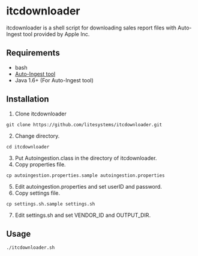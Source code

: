 itcdownloader
=============
itcdownloader is a shell script for downloading sales report files with Auto-Ingest tool provided by Apple Inc.

Requirements
------------
 * bash
 * [Auto-Ingest tool](http://apple.com/itunesnews/docs/Autoingestion.class.zip)
 * Java 1.6+ (For Auto-Ingest tool)

Installation
------------
1. Clone itcdownloader  
```
git clone https://github.com/litesystems/itcdownloader.git
```
2. Change directory.  
```
cd itcdownloader
```
3. Put Autoingestion.class in the directory of itcdownloader.
4. Copy properties file.  
```
cp autoingestion.properties.sample autoingestion.properties
```
5. Edit autoingestion.properties and set userID and password.
6. Copy settings file.  
```
cp settings.sh.sample settings.sh
```
7. Edit settings.sh and set VENDOR_ID and OUTPUT_DIR.

Usage
-----
```
./itcdownloader.sh
```